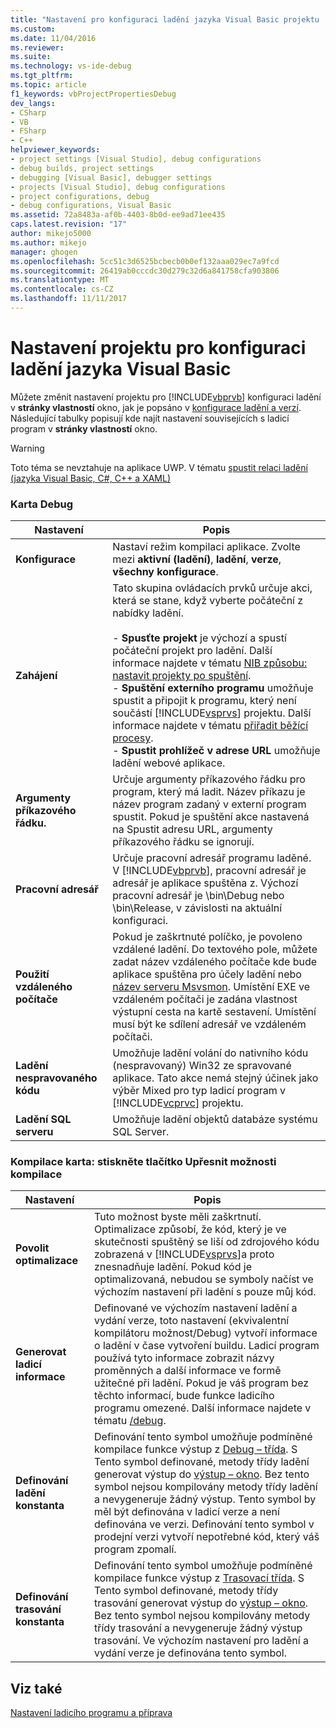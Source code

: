 ```yaml
---
title: "Nastavení pro konfiguraci ladění jazyka Visual Basic projektu | Microsoft Docs"
ms.custom: 
ms.date: 11/04/2016
ms.reviewer: 
ms.suite: 
ms.technology: vs-ide-debug
ms.tgt_pltfrm: 
ms.topic: article
f1_keywords: vbProjectPropertiesDebug
dev_langs:
- CSharp
- VB
- FSharp
- C++
helpviewer_keywords:
- project settings [Visual Studio], debug configurations
- debug builds, project settings
- debugging [Visual Basic], debugger settings
- projects [Visual Studio], debug configurations
- project configurations, debug
- debug configurations, Visual Basic
ms.assetid: 72a8483a-af0b-4403-8b0d-ee9ad71ee435
caps.latest.revision: "17"
author: mikejo5000
ms.author: mikejo
manager: ghogen
ms.openlocfilehash: 5cc51c3d6525bcbecb0b0ef132aaa029ec7a9fcd
ms.sourcegitcommit: 26419ab0cccdc30d279c32d6a841758cfa903806
ms.translationtype: MT
ms.contentlocale: cs-CZ
ms.lasthandoff: 11/11/2017
---
```

# <a name="project-settings-for-a-visual-basic-debug-configuration"></a>Nastavení projektu pro konfiguraci ladění jazyka Visual Basic
Můžete změnit nastavení projektu pro [!INCLUDE[vbprvb](../code-quality/includes/vbprvb_md.md)] konfiguraci ladění v **stránky vlastností** okno, jak je popsáno v [konfigurace ladění a verzí](../debugger/how-to-set-debug-and-release-configurations.md). Následující tabulky popisují kde najít nastavení souvisejících s ladicí program v **stránky vlastností** okno.  
  
> [!WARNING]
>  Toto téma se nevztahuje na aplikace UWP. V tématu [spustit relaci ladění (jazyka Visual Basic, C#, C++ a XAML)](../debugger/start-a-debugging-session-for-a-store-app-in-visual-studio-vb-csharp-cpp-and-xaml.md)  
  
### <a name="debug-tab"></a>Karta Debug  
  
|Nastavení|Popis|  
|-------------|-----------------|  
|**Konfigurace**|Nastaví režim kompilaci aplikace. Zvolte mezi **aktivní (ladění)**, **ladění**, **verze**, **všechny konfigurace**.|  
|**Zahájení**|Tato skupina ovládacích prvků určuje akci, která se stane, když vyberte počáteční z nabídky ladění.<br /><br /> -   **Spusťte projekt** je výchozí a spustí počáteční projekt pro ladění. Další informace najdete v tématu [NIB způsobu: nastavit projekty po spuštění](http://msdn.microsoft.com/en-us/31465836-0911-48db-a5d9-e456b635e970).<br />-   **Spuštění externího programu** umožňuje spustit a připojit k programu, který není součástí [!INCLUDE[vsprvs](../code-quality/includes/vsprvs_md.md)] projektu. Další informace najdete v tématu [přiřadit běžící procesy](../debugger/attach-to-running-processes-with-the-visual-studio-debugger.md).<br />-   **Spustit prohlížeč v adrese URL** umožňuje ladění webové aplikace.|  
|**Argumenty příkazového řádku.**|Určuje argumenty příkazového řádku pro program, který má ladit. Název příkazu je název program zadaný v externí program spustit. Pokud je spuštění akce nastavená na Spustit adresu URL, argumenty příkazového řádku se ignorují.|  
|**Pracovní adresář**|Určuje pracovní adresář programu laděné. V [!INCLUDE[vbprvb](../code-quality/includes/vbprvb_md.md)], pracovní adresář je adresář je aplikace spuštěna z. Výchozí pracovní adresář je \bin\Debug nebo \bin\Release, v závislosti na aktuální konfiguraci.|  
|**Použití vzdáleného počítače**|Pokud je zaškrtnuté políčko, je povoleno vzdálené ladění. Do textového pole, můžete zadat název vzdáleného počítače kde bude aplikace spuštěna pro účely ladění nebo [název serveru Msvsmon](../debugger/remote-debugging.md). Umístění EXE ve vzdáleném počítači je zadána vlastnost výstupní cesta na kartě sestavení. Umístění musí být ke sdílení adresář ve vzdáleném počítači.|  
|**Ladění nespravovaného kódu**|Umožňuje ladění volání do nativního kódu (nespravovaný) Win32 ze spravované aplikace. Tato akce nemá stejný účinek jako výběr Mixed pro typ ladicí program v [!INCLUDE[vcprvc](../code-quality/includes/vcprvc_md.md)] projektu.|  
|**Ladění SQL serveru**|Umožňuje ladění objektů databáze systému SQL Server.|  
  
### <a name="compile-tab-press-advanced-compile-options-button"></a>Kompilace karta: stiskněte tlačítko Upřesnit možnosti kompilace  
  
|Nastavení|Popis|  
|-------------|-----------------|  
|**Povolit optimalizace**|Tuto možnost byste měli zaškrtnutí. Optimalizace způsobí, že kód, který je ve skutečnosti spuštěný se liší od zdrojového kódu zobrazená v [!INCLUDE[vsprvs](../code-quality/includes/vsprvs_md.md)]a proto znesnadňuje ladění. Pokud kód je optimalizovaná, nebudou se symboly načíst ve výchozím nastavení při ladění s pouze můj kód.|  
|**Generovat ladicí informace**|Definované ve výchozím nastavení ladění a vydání verze, toto nastavení (ekvivalentní kompilátoru možnost/Debug) vytvoří informace o ladění v čase vytvoření buildu. Ladicí program používá tyto informace zobrazit názvy proměnných a další informace ve formě užitečné při ladění. Pokud je váš program bez těchto informací, bude funkce ladicího programu omezené. Další informace najdete v tématu [/debug](/dotnet/visual-basic/reference/command-line-compiler/debug).|  
|**Definování ladění konstanta**|Definování tento symbol umožňuje podmíněné kompilace funkce výstup z [Debug – třída](/dotnet/api/system.diagnostics.debug). S Tento symbol definované, metody třídy ladění generovat výstup do [výstup – okno](../ide/reference/output-window.md). Bez tento symbol nejsou kompilovány metody třídy ladění a nevygeneruje žádný výstup. Tento symbol by měl být definována v ladicí verze a není definována ve verzi. Definování tento symbol v prodejní verzi vytvoří nepotřebné kód, který váš program zpomalí.|  
|**Definování trasování konstanta**|Definování tento symbol umožňuje podmíněné kompilace funkce výstup z [Trasovací třída](/dotnet/api/system.diagnostics.trace.aspx). S Tento symbol definované, metody třídy trasování generovat výstup do [výstup – okno](../ide/reference/output-window.md). Bez tento symbol nejsou kompilovány metody třídy trasování a nevygeneruje žádný výstup trasování. Ve výchozím nastavení pro ladění a vydání verze je definována tento symbol.|  
  
## <a name="see-also"></a>Viz také  
 [Nastavení ladicího programu a příprava](../debugger/debugger-settings-and-preparation.md)